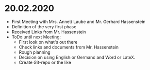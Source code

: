 # 20.02.2020
* First Meeting with Mrs. Annett Laube and Mr. Gerhard Hassenstein
* Definition of the very first phase
* Received Links from Mr. Hassenstein
* ToDo until next Meeting:
  * First look on what's out there
  * Check links and documents from Mr. Hassenstein
  * Rough planning
  * Decision on using English or Germand and Word or LateX.
  * Create Git-repo or the like
